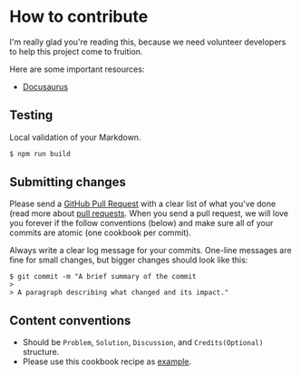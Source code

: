 # How to contribute

I'm really glad you're reading this, because we need volunteer developers to help this project come to fruition.

Here are some important resources:

- [Docusaurus](https://docusaurus.io/)

## Testing

Local validation of your Markdown.

```bash
$ npm run build
```

## Submitting changes

Please send a [GitHub Pull Request](https://github.com/OktaCIAM/cookbook/pulls) with a clear list of what you've done (read more about [pull requests](https://docs.github.com/en/github/collaborating-with-issues-and-pull-requests/about-pull-requests/). When you send a pull request, we will love you forever if the follow conventions (below) and make sure all of your commits are atomic (one cookbook per commit).

Always write a clear log message for your commits. One-line messages are fine for small changes, but bigger changes should look like this:

    $ git commit -m "A brief summary of the commit
    >
    > A paragraph describing what changed and its impact."

## Content conventions

- Should be `Problem`, `Solution`, `Discussion`, and `Credits(Optional)` structure.
- Please use this cookbook recipe as [example](https://ciam.solutions/docs/auto-send-sms-code).
